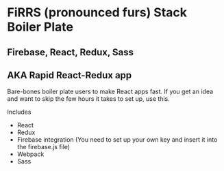 # FiRRS (pronounced furs) Stack Boiler Plate
## Firebase, React, Redux, Sass

## AKA Rapid React-Redux app

Bare-bones boiler plate users to make React apps fast. If you get an idea and want to skip the few hours it takes to set up, use this. 

Includes
- React
- Redux
- Firebase integration (You need to set up your own key and insert it into the firebase.js file)
- Webpack
- Sass 
